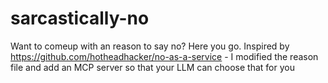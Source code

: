 # sarcastically-no
Want to comeup with an reason to say no? Here you go. Inspired by https://github.com/hotheadhacker/no-as-a-service - I modified the reason file and add an MCP server so that your LLM can choose that for you

